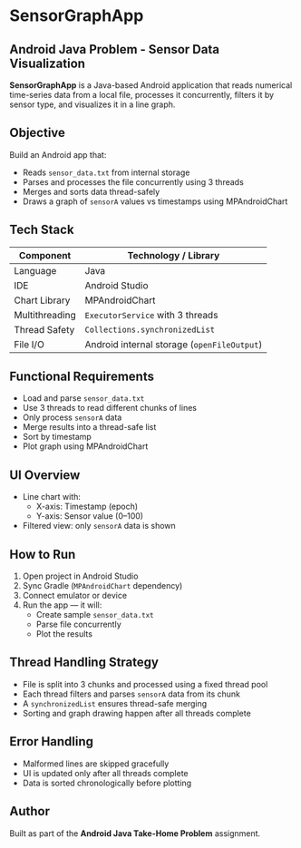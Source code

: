 

# SensorGraphApp

##  Android Java Problem - Sensor Data Visualization

**SensorGraphApp** is a Java-based Android application that reads numerical time-series data from a local file, processes it concurrently, filters it by sensor type, and visualizes it in a line graph.



## Objective

Build an Android app that:

-  Reads `sensor_data.txt` from internal storage
-  Parses and processes the file concurrently using 3 threads
-  Merges and sorts data thread-safely
-  Draws a graph of `sensorA` values vs timestamps using MPAndroidChart


##  Tech Stack

| Component      | Technology / Library                   |
|----------------|-----------------------------------------|
| Language       | Java                                   |
| IDE            | Android Studio                         |
| Chart Library  | MPAndroidChart                         |
| Multithreading | `ExecutorService` with 3 threads       |
| Thread Safety  | `Collections.synchronizedList`         |
| File I/O       | Android internal storage (`openFileOutput`) |




  

## Functional Requirements

- Load and parse `sensor_data.txt`
- Use 3 threads to read different chunks of lines
- Only process `sensorA` data
- Merge results into a thread-safe list
- Sort by timestamp
- Plot graph using MPAndroidChart



##  UI Overview

- Line chart with:
  - X-axis: Timestamp (epoch)
  - Y-axis: Sensor value (0–100)
- Filtered view: only `sensorA` data is shown



##  How to Run

1. Open project in Android Studio
2. Sync Gradle (`MPAndroidChart` dependency)
3. Connect emulator or device
4. Run the app — it will:
   - Create sample `sensor_data.txt`
   - Parse file concurrently
   - Plot the results



## Thread Handling Strategy

- File is split into 3 chunks and processed using a fixed thread pool
- Each thread filters and parses `sensorA` data from its chunk
- A `synchronizedList` ensures thread-safe merging
- Sorting and graph drawing happen after all threads complete



## Error Handling

- Malformed lines are skipped gracefully
- UI is updated only after all threads complete
- Data is sorted chronologically before plotting




## Author

Built as part of the **Android Java Take-Home Problem** assignment.

